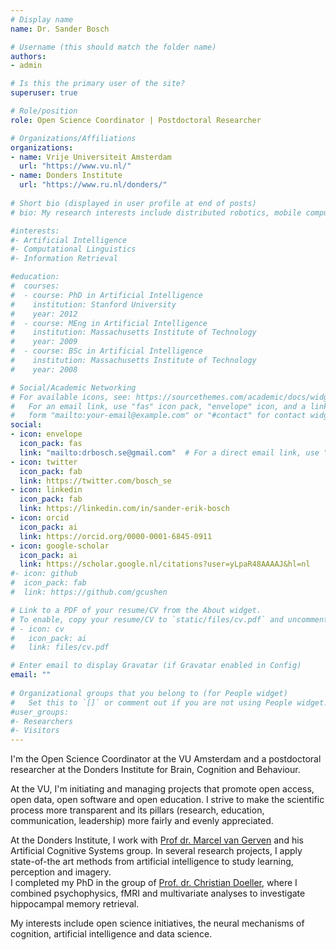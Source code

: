 ```yaml
---
# Display name
name: Dr. Sander Bosch

# Username (this should match the folder name)
authors:
- admin

# Is this the primary user of the site?
superuser: true

# Role/position
role: Open Science Coordinator | Postdoctoral Researcher

# Organizations/Affiliations
organizations:
- name: Vrije Universiteit Amsterdam
  url: "https://www.vu.nl/"
- name: Donders Institute
  url: "https://www.ru.nl/donders/"
  
# Short bio (displayed in user profile at end of posts)
# bio: My research interests include distributed robotics, mobile computing and programmable matter.

#interests:
#- Artificial Intelligence
#- Computational Linguistics
#- Information Retrieval

#education:
#  courses:
#  - course: PhD in Artificial Intelligence
#    institution: Stanford University
#    year: 2012
#  - course: MEng in Artificial Intelligence
#    institution: Massachusetts Institute of Technology
#    year: 2009
#  - course: BSc in Artificial Intelligence
#    institution: Massachusetts Institute of Technology
#    year: 2008

# Social/Academic Networking
# For available icons, see: https://sourcethemes.com/academic/docs/widgets/#icons
#   For an email link, use "fas" icon pack, "envelope" icon, and a link in the
#   form "mailto:your-email@example.com" or "#contact" for contact widget.
social:
- icon: envelope
  icon_pack: fas
  link: "mailto:drbosch.se@gmail.com"  # For a direct email link, use "mailto:test@example.org".
- icon: twitter
  icon_pack: fab
  link: https://twitter.com/bosch_se
- icon: linkedin
  icon_pack: fab
  link: https://linkedin.com/in/sander-erik-bosch
- icon: orcid
  icon_pack: ai
  link: https://orcid.org/0000-0001-6845-0911
- icon: google-scholar
  icon_pack: ai
  link: https://scholar.google.nl/citations?user=yLpaR48AAAAJ&hl=nl
#- icon: github
#  icon_pack: fab
#  link: https://github.com/gcushen

# Link to a PDF of your resume/CV from the About widget.
# To enable, copy your resume/CV to `static/files/cv.pdf` and uncomment the lines below.  
# - icon: cv
#   icon_pack: ai
#   link: files/cv.pdf

# Enter email to display Gravatar (if Gravatar enabled in Config)
email: ""
  
# Organizational groups that you belong to (for People widget)
#   Set this to `[]` or comment out if you are not using People widget.  
#user_groups:
#- Researchers
#- Visitors
---
```


I'm the Open Science Coordinator at the VU Amsterdam and a postdoctoral researcher at the Donders Institute for Brain, Cognition and Behaviour.

At the VU, I'm initiating and managing projects that promote open access, open data, open software and open education. I strive to make the scientific process more transparent and its pillars (research, education, communication, leadership) more fairly and evenly appreciated.

At the Donders Institute, I work with [Prof dr. Marcel van Gerven](https://artcogsys.com/ "ArtCogSys website") and his Artificial Cognitive Systems group. In several research projects, I apply state-of-the art methods from artificial intelligence to study learning, perception and imagery.
<br/>I completed my PhD in the group of [Prof. dr. Christian Doeller](https://doellerlab.com/ "Doellerlab website"), where I combined psychophysics, fMRI and multivariate analyses to investigate hippocampal memory retrieval.

My interests include open science initiatives, the neural mechanisms of cognition, artificial intelligence and data science.

